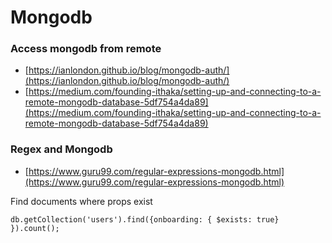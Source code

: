 # Mongodb

### Access mongodb from remote

* [https://ianlondon.github.io/blog/mongodb-auth/](https://ianlondon.github.io/blog/mongodb-auth/) 
* [https://medium.com/founding-ithaka/setting-up-and-connecting-to-a-remote-mongodb-database-5df754a4da89](https://medium.com/founding-ithaka/setting-up-and-connecting-to-a-remote-mongodb-database-5df754a4da89)

### Regex and Mongodb 

* [https://www.guru99.com/regular-expressions-mongodb.html](https://www.guru99.com/regular-expressions-mongodb.html)

Find documents where props exist

```text
db.getCollection('users').find({onboarding: { $exists: true} }).count();
```

